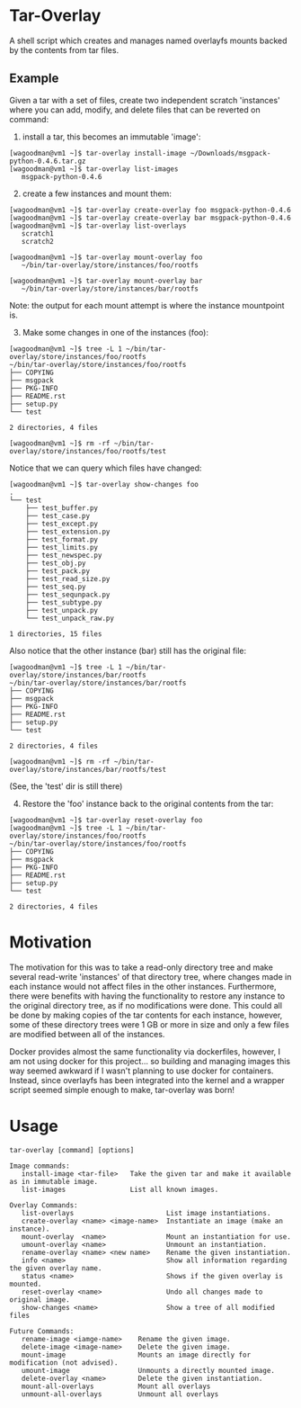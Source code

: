 # Tar-Overlay
A shell script which creates and manages named overlayfs mounts backed by the contents from tar files.

## Example
Given a tar with a set of files, create two independent scratch 'instances' where you can add, modify,
and delete files that can be reverted on command:

1) install a tar, this becomes an immutable 'image':
```
[wagoodman@vm1 ~]$ tar-overlay install-image ~/Downloads/msgpack-python-0.4.6.tar.gz
[wagoodman@vm1 ~]$ tar-overlay list-images
   msgpack-python-0.4.6
```

2) create a few instances and mount them:
```
[wagoodman@vm1 ~]$ tar-overlay create-overlay foo msgpack-python-0.4.6
[wagoodman@vm1 ~]$ tar-overlay create-overlay bar msgpack-python-0.4.6
[wagoodman@vm1 ~]$ tar-overlay list-overlays
   scratch1
   scratch2

[wagoodman@vm1 ~]$ tar-overlay mount-overlay foo
   ~/bin/tar-overlay/store/instances/foo/rootfs

[wagoodman@vm1 ~]$ tar-overlay mount-overlay bar
   ~/bin/tar-overlay/store/instances/bar/rootfs
```
Note: the output for each mount attempt is where the instance mountpoint is.

3) Make some changes in one of the instances (foo):
```
[wagoodman@vm1 ~]$ tree -L 1 ~/bin/tar-overlay/store/instances/foo/rootfs
~/bin/tar-overlay/store/instances/foo/rootfs
├── COPYING
├── msgpack
├── PKG-INFO
├── README.rst
├── setup.py
└── test

2 directories, 4 files

[wagoodman@vm1 ~]$ rm -rf ~/bin/tar-overlay/store/instances/foo/rootfs/test
```

Notice that we can query which files have changed:
```
[wagoodman@vm1 ~]$ tar-overlay show-changes foo
.
└── test
    ├── test_buffer.py
    ├── test_case.py
    ├── test_except.py
    ├── test_extension.py
    ├── test_format.py
    ├── test_limits.py
    ├── test_newspec.py
    ├── test_obj.py
    ├── test_pack.py
    ├── test_read_size.py
    ├── test_seq.py
    ├── test_sequnpack.py
    ├── test_subtype.py
    ├── test_unpack.py
    └── test_unpack_raw.py

1 directories, 15 files
```

Also notice that the other instance (bar) still has the original file:
```
[wagoodman@vm1 ~]$ tree -L 1 ~/bin/tar-overlay/store/instances/bar/rootfs
~/bin/tar-overlay/store/instances/bar/rootfs
├── COPYING
├── msgpack
├── PKG-INFO
├── README.rst
├── setup.py
└── test

2 directories, 4 files

[wagoodman@vm1 ~]$ rm -rf ~/bin/tar-overlay/store/instances/bar/rootfs/test
```
(See, the 'test' dir is still there)

4) Restore the 'foo' instance back to the original contents from the tar:
```
[wagoodman@vm1 ~]$ tar-overlay reset-overlay foo
[wagoodman@vm1 ~]$ tree -L 1 ~/bin/tar-overlay/store/instances/foo/rootfs
~/bin/tar-overlay/store/instances/foo/rootfs
├── COPYING
├── msgpack
├── PKG-INFO
├── README.rst
├── setup.py
└── test

2 directories, 4 files

```

# Motivation
The motivation for this was to take a read-only directory tree and make several
read-write 'instances' of that directory tree, where changes made in each instance would
not affect files in the other instances. Furthermore, there were benefits with
having the functionality to restore any instance to the original directory tree,
as if no modifications were done. This could all be done by making copies of the
tar contents for each instance, however, some of these directory trees were 1 GB
or more in size and only a few files are modified between all of the instances.

Docker provides almost the same functionality via dockerfiles, however, I am
not using docker for this project... so building and managing images this way seemed
awkward if I wasn't planning to use docker for containers. Instead, since overlayfs
has been integrated into the kernel and a wrapper script seemed simple enough to
make, tar-overlay was born!

# Usage
```
tar-overlay [command] [options]

Image commands:
   install-image <tar-file>   Take the given tar and make it available as in immutable image.
   list-images                List all known images.

Overlay Commands:
   list-overlays                       List image instantiations.
   create-overlay <name> <image-name>  Instantiate an image (make an instance).
   mount-overlay  <name>               Mount an instantiation for use.
   umount-overlay <name>               Unmount an instantiation.
   rename-overlay <name> <new name>    Rename the given instantiation.
   info <name>                         Show all information regarding the given overlay name.
   status <name>                       Shows if the given overlay is mounted.
   reset-overlay <name>                Undo all changes made to original image.
   show-changes <name>                 Show a tree of all modified files

Future Commands:
   rename-image <iamge-name>    Rename the given image.
   delete-image <image-name>    Delete the given image.
   mount-image                  Mounts an image directly for modification (not advised).
   umount-image                 Unmounts a directly mounted image.
   delete-overlay <name>        Delete the given instantiation.
   mount-all-overlays           Mount all overlays
   unmount-all-overlays         Unmount all overlays
```
